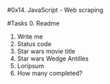 #0x14. JavaScript - Web scraping


#Tasks
0. Readme 
1. Write me 
2. Status code 
3. Star wars movie title 
4. Star wars Wedge Antilles 
5. Loripsum 
6. How many completed? 
